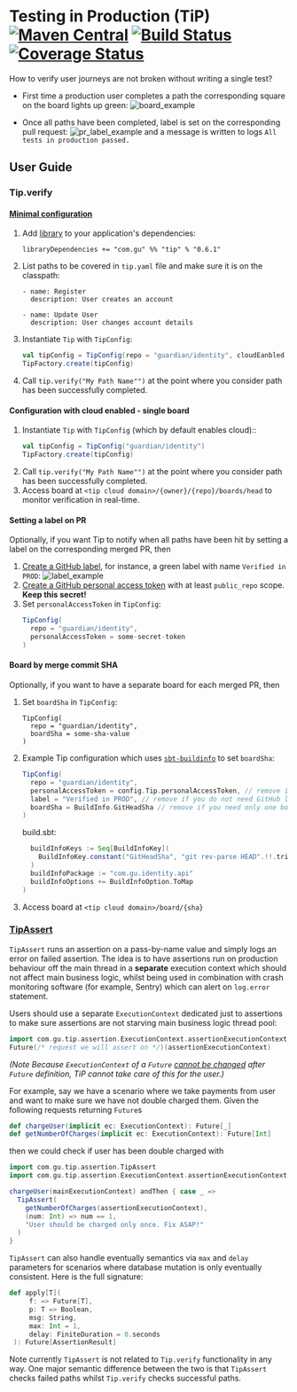# Testing in Production (TiP) [![Maven Central](https://maven-badges.herokuapp.com/maven-central/com.gu/tip_2.12/badge.svg?style=plastic)](https://maven-badges.herokuapp.com/maven-central/com.gu/tip_2.12) [![Build Status](https://travis-ci.org/guardian/tip.svg?branch=master)](https://travis-ci.org/guardian/tip) [![Coverage Status](https://coveralls.io/repos/github/guardian/tip/badge.svg?branch=master)](https://coveralls.io/github/guardian/tip?branch=master)

How to verify user journeys are not broken without writing a single test?

* First time a production user completes a path the corresponding square on the board lights up green:
![board_example](https://user-images.githubusercontent.com/13835317/43644305-342da90c-9726-11e8-8563-026403792153.png)

* Once all paths have been completed, label is set on the corresponding pull request:
![pr_label_example](https://user-images.githubusercontent.com/13835317/43644948-5ec1e7bc-9728-11e8-9b49-f4f095522811.png)
and a message is written to logs `All tests in production passed.`

## User Guide

### Tip.verify

#### [Minimal configuration](examples/tip-minimal/README.md)

1. Add [library](https://maven-badges.herokuapp.com/maven-central/com.gu/tip_2.12) to your application's dependencies:
    ```
    libraryDependencies += "com.gu" %% "tip" % "0.6.1"
    ```
1. List paths to be covered in `tip.yaml` file and make sure it is on the classpath:
    ```
    - name: Register
      description: User creates an account

    - name: Update User
      description: User changes account details
    ```
1. Instantiate `Tip` with `TipConfig`:  
    ```scala
    val tipConfig = TipConfig(repo = "guardian/identity", cloudEanbled = false)
    TipFactory.create(tipConfig)
    ```
1. Call `tip.verify("My Path Name"")` at the point where you consider path has been successfully completed.

#### Configuration with cloud enabled - single board

1. Instantiate `Tip` with `TipConfig` (which by default enables cloud):: 
    ```scala
    val tipConfig = TipConfig("guardian/identity")
    TipFactory.create(tipConfig)
    ```
1. Call `tip.verify("My Path Name"")` at the point where you consider path has been successfully completed.
1. Access board at `<tip cloud domain>/{owner}/{repo}/boards/head` to monitor verification in real-time.
    
#### Setting a label on PR
Optionally, if you want Tip to notify when all paths have been hit by setting a label on the corresponding merged PR, then  
1. [Create a GitHub label](https://help.github.com/articles/creating-and-editing-labels-for-issues-and-pull-requests/), for instance, a green label with name `Verified in PROD`:
![label_example](https://cloud.githubusercontent.com/assets/13835317/24609160/a1332296-1871-11e7-8bc7-e325c0be7b93.png)
1. [Create a GitHub personal access token](https://help.github.com/articles/creating-a-personal-access-token-for-the-command-line/) with at least `public_repo` scope. **Keep this secret!**
1. Set `personalAccessToken` in `TipConfig`:
    ```scala
    TipConfig(
      repo = "guardian/identity",
      personalAccessToken = some-secret-token
    )
    ```
    
#### Board by merge commit SHA
Optionally, if you want to have a separate board for each merged PR, then
1. Set `boardSha` in `TipConfig`:
    ```
    TipConfig(
      repo = "guardian/identity",
      boardSha = some-sha-value
    )
    ```
 1. Example Tip configuration which uses [`sbt-buildinfo`](https://github.com/sbt/sbt-buildinfo) to set `boardSha`:
     ```scala
     TipConfig(
       repo = "guardian/identity",
       personalAccessToken = config.Tip.personalAccessToken, // remove if you do not need GitHub label functionality
       label = "Verified in PROD", // remove if you do not need GitHub label functionality
       boardSha = BuildInfo.GitHeadSha // remove if you need only one board instead of board per sha
     )
     ```
     build.sbt:
     ```scala
       buildInfoKeys := Seq[BuildInfoKey](
         BuildInfoKey.constant("GitHeadSha", "git rev-parse HEAD".!!.trim)
       )
       buildInfoPackage := "com.gu.identity.api"
       buildInfoOptions += BuildInfoOption.ToMap
     )
     ```
 1. Access board at `<tip cloud domain>/board/{sha}`
 
### [TipAssert](examples/tip-assert/README.md)

`TipAssert` runs an assertion on a pass-by-name value and simply logs an error on failed
assertion. The idea is to have assertions run on production behaviour off the main thread in a **separate** execution context which should not 
affect main business logic, whilst being used in combination with crash monitoring software (for example, Sentry) 
which can alert on `log.error` statement. 

Users should use a separate `ExecutionContext` dedicated just to assertions to make sure 
assertions are not starving main business logic thread pool:

```scala
import com.gu.tip.assertion.ExecutionContext.assertionExecutionContext
Future(/* request we will assert on */)(assertionExecutionContext)
```

_(Note Because `ExecutionContext` of a `Future` [cannot be changed](https://medium.com/@sderosiaux/are-scala-futures-the-past-69bd62b9c001#a10c) 
after `Future` definition, TiP cannot take care of this for the user.)_

For example, say we have a scenario where we take payments from user and want to make sure we have not double
charged them. Given the following requests returning `Future`s

```scala
def chargeUser(implicit ec: ExecutionContext): Future[_]
def getNumberOfCharges(implicit ec: ExecutionContext): Future[Int]
```

then we could check if user has been double charged with
```scala
import com.gu.tip.assertion.TipAssert
import com.gu.tip.assertion.ExecutionContext.assertionExecutionContext

chargeUser(mainExecutionContext) andThen { case _ =>
  TipAssert(
    getNumberOfCharges(assertionExecutionContext),
    (num: Int) => num == 1,
    "User should be charged only once. Fix ASAP!"
  )
}
```
`TipAssert` can also handle eventually semantics via `max` and `delay` parameters for scenarios where
 database mutation is only eventually consistent. Here is the full signature:
 
 ```scala
def apply[T](
      f: => Future[T],
      p: T => Boolean,
      msg: String,
      max: Int = 1,
      delay: FiniteDuration = 0.seconds
  ): Future[AssertionResult] 
```

Note currently `TipAssert` is not related to `Tip.verify` functionality in any way. One major semantic 
difference between the two is that `TipAssert` checks failed paths whilst `Tip.verify` checks successful paths. 

